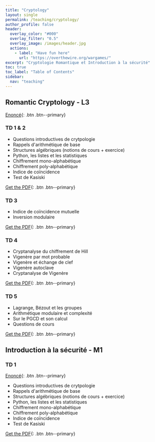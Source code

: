 ```yaml
---
title: "Cryptology"
layout: single
permalink: /teaching/cryptology/
author_profile: false
header:
  overlay_color: "#000"
  overlay_filter: "0.5"
  overlay_image: /images/header.jpg
  actions:
    - label: "Have fun here"
      url: "https://overthewire.org/wargames/"
excerpt: "Cryptologie Romantique et Introduction à la sécurité"
toc: true
toc_label: "Table of Contents"
sidebar:
  nav: "teaching"
---
```


## Romantic Cryptology - L3

[Enoncé](/documents/td1-etu_compressed.pdf){: .btn .btn--primary}

### TD 1 & 2

- Questions introductives de crytpologie
- Rappels d'arithmétique de base
- Structures algébriques (notions de cours + exercice)
- Python, les listes et les statistiques
- Chiffrement mono-alphabétique
- Chiffrement poly-alphabétique
- Indice de coïncidence
- Test de Kasiski

[Get the PDF](/documents/Crypto_Romantique_TD1&2.pdf){: .btn .btn--primary}

### TD 3

- Indice de coïncidence mutuelle
- Inversion modulaire

[Get the PDF](/documents/Crypto_Romantique_TD3.pdf){: .btn .btn--primary}

### TD 4

- Cryptanalyse du chiffrement de Hill
- Vigenère par mot probable
- Vigenère et échange de clef
- Vigenère autoclave
- Cryptanalyse de Vigenère

[Get the PDF](/documents/Crypto_Romantique_TD4.pdf){: .btn .btn--primary}

### TD 5

- Lagrange, Bézout et les groupes
- Arithmétique modulaire et complexité
- Sur le PGCD et son calcul
- Questions de cours

[Get the PDF](/documents/Crypto_Romantique_TD5.pdf){: .btn .btn--primary}

## Introduction à la sécurité - M1

### TD 1

[Enoncé](/documents/td1-etu_compressed.pdf){: .btn .btn--primary}

- Questions introductives de crytpologie
- Rappels d'arithmétique de base
- Structures algébriques (notions de cours + exercice)
- Python, les listes et les statistiques
- Chiffrement mono-alphabétique
- Chiffrement poly-alphabétique
- Indice de coïncidence
- Test de Kasiski

[Get the PDF](/documents/Crypto_Romantique_TD1&2.pdf){: .btn .btn--primary}
